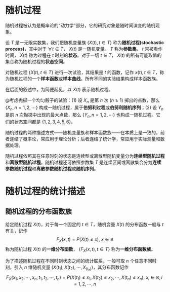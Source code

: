 # 随机过程

随机过程被认为是概率论的“动力学”部分，它的研究对象是随时间演变的随机现象。

设 $T$ 是一无限实数集，我们把随机变量族 $\{X(t),t\in T\}$ 称为**随机过程(stochastic process)**，其中对于 $\forall t\in T$， $X(t)$ 是一随机变量。 $T$ 称为**参数集**， $t$ 常被看作时间， $X(t)$ 称为过程在 $t$ 时刻的**状态**。对于一切 $t\in T$， $X(t)$ 的所有可能取值的集合称为随机过程的**状态空间**。

对随机过程 $\{X(t),t\in T\}$ 进行一次试验，其结果是 $t$ 的函数，记作 $x(t),t\in T$，称为随机过程的一个**样本函数**或**样本曲线**。所有不同的实验结果构成样本函数族。

在后面的叙述中，为简便起见，以 $X(t)$ 表示随机过程。



@考虑抛掷一个均匀骰子的试验：(1) 设 $X_n$ 是第 $n$ 次 $(n\ge 1)$ 掷出的点数，那么 $\{X_n,n=1,2,\cdots\}$ 构成一随机过程，属于**伯努利过程**或**伯努利随机序列**；(2) 设 $Y_n$ 是前 $n$ 次抛掷中出现的最大点数，那么 $\{Y_n,n=1,2,\cdots\}$ 也构成一随机过程。它们的状态空间都是 $\{1,2,3,4,5,6\}$。



随机过程的两种描述方式——随机变量族和样本函数族——在本质上是一致的，前者连结了概率论，常应用于理论分析；后者连结了统计学，常应用于实际测量和数据处理。

随机过程依照其在任意时刻的状态是连续型或离散型随机变量分为**连续型随机过程**和**离散型随机过程**。随机过程还可依照参数集 $T$ 是连续区间或离散集合分为**连续参数随机过程**和**离散参数随机过程**或**随机序列**。





# 随机过程的统计描述

## 随机过程的分布函数族

给定随机过程 $X(t)$，对于每一个固定的 $t\in T$，随机变量 $X(t)$ 的分布函数一般与 $t$ 有关，记作
$$
F_X(x,t)=P(X(t)\le x),\ x\in\mathbb{R}
$$
称为随机过程 $X(t)$ 的**一维分布函数**， $\{F_X(x,t),t\in T\}$ 称为**一维分布函数族**。

为了描述随机过程在不同时刻状态之间的统计联系，一般可取 $n$ 个任意不同时刻，引入 $n$ 维随机变量 $(X(t_1),X(t_2),\cdots,X_(t_n))$，其分布函数记作
$$
F_X(x_1,x_2,\cdots,x_n;t_1,t_2,\cdots,t_n)=P(X(t_1)\le x_1,X(t_2)\le x_2,\cdots,X(t_n)\le x_n),\ x_i\in\mathbb{R},i=1,2,\cdots,n
$$
